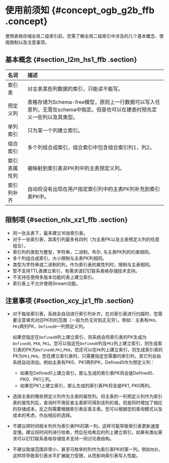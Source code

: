 # 使用前须知 {#concept_ogb_g2b_ffb .concept}

使用表格存储全局二级索引前，您需了解全局二级索引中涉及的几个基本概念、使用限制以及注意事项。

## 基本概念 {#section_l2m_hs1_ffb .section}

|名词|描述|
|:-|:-|
|索引表|对主表某些列数据的索引，只能读不能写。|
|预定义列|表格存储为Schema-free模型，原则上一行数据可以写入任意列，无需在schema中指定。但是也可以在建表时预先定义一些列以及其类型。|
|单列索引|只为某一个列建立索引。|
|组合索引|多个列组合成索引，组合索引中包含组合索引列1，列2。|
|索引表属性列|被映射到索引表非PK列中的主表预定义列。|
|索引列补齐|自动将没有出现在用户指定索引列中的主表PK列补充到索引表PK中。|

## 限制项 {#section_nlx_xz1_ffb .section}

-   同一张主表下，最多建立16张索引表。
-   对于一张索引表，其索引列最多有四列（为主表PK以及主表预定义列的任意组合）。
-   索引列的类型为整型，字符串，二进制，布尔, 与主表PK列的约束相同。
-   多个列组合成索引，大小限制与主表PK列相同。
-   类型为字符串或二进制的列，作为索引表的属性列时，限制与主表相同。
-   暂不支持TTL表建立索引，有需求请钉钉联系表格存储技术支持。
-   不支持在使用多版本功能的表上建立索引。
-   索引表上不允许使用Stream功能。

## 注意事项 {#section_xcy_jz1_ffb .section}

-   对于每张索引表，系统会自动进行索引列补齐。在对索引表进行扫描时，您需要注意填充对应PK列的范围（一般为负无穷到正无穷）。例如：主表有`PK0`，`PK1`两列PK，`Defined0`一列预定义列。

    如果您指定在`Defined0`列上建立索引，则系统会将索引表的PK生成为`Defined0`, `PK0`, `PK1`。您可以指定在`Defined0`列及`PK1`列上建立索引，则生成索引表的PK为`Defined0`,`PK1`,`PK0`。您还可以在`PK`列上建立索引，则生成索引表的PK为`PK1`,`PK0`。您在建立索引表时，只需要指定您需要的索引列，其它列会由系统自动添加。例如主表有PK0、PK1两列PK，Defined0作为预定义列：

    -   如果在Defined0上建立索引，那么生成的索引表PK将会是Defined0、PK0、PK1三列。
    -   如果在PK1上建立索引，那么生成的索引表PK将会是PK1, PK0两列。
-   选择主表的哪些预定义列作为主表的属性列。将主表的一列预定义列作为索引表的属性列后，查询时不用反查主表即可得到该列的值，但是同时增加了相应的存储成本。反之则需要根据索引表反查主表。您可以根据您的查询模式以及成本的考虑，作出相应的选择。
-   不建议把时间相关列作为索引表PK的第一列，这样可能导致索引表更新速度变慢。建议将时间列进行哈希，然后在哈希后的列上建立索引，如果有类似需求可以钉钉联系表格存储技术支持一同讨论表结构。
-   不建议取值范围非常小，甚至可枚举的列作为索引表PK的第一列。例如`性别`，这样将导致索引表水平扩展能力受限，从而影响索引表写入性能。

